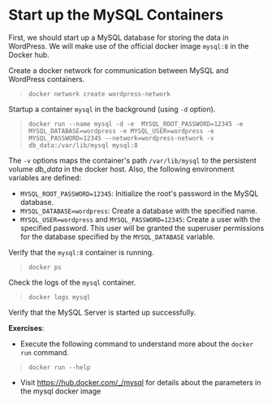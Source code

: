 # Start up the MySQL Containers

First, we should start up a MySQL database for storing the data in WordPress. 
We will make use of the official docker image `mysql:8` in the Docker hub.

Create a docker network for communication between MySQL and WordPress containers.

> `docker network create wordpress-network`

Startup a container `mysql` in the background (using `-d` option). 

> `docker run --name mysql -d -e  MYSQL_ROOT_PASSWORD=12345 -e MYSQL_DATABASE=wordpress -e MYSQL_USER=wordpress -e MYSQL_PASSWORD=12345 --network=wordpress-network -v db_data:/var/lib/mysql mysql:8`

The `-v` options maps the container's path `/var/lib/mysql` to the persistent volume *db_data* in the docker host. Also, the following environment variables are defined:

* `MYSQL_ROOT_PASSWORD=12345`: Initialize the root's password in the MySQL database.
* `MYSQL_DATABASE=wordpress`: Create a  database with the specified name.
* `MYSQL_USER=wordpress` and `MYSQL_PASSWORD=12345`: Create a user with the specified password. This user will be granted the superuser permissions for the database specified by the `MYSQL_DATABASE` variable. 


Verify that the `mysql:8` container is running.

> `docker ps`

Check the logs of the `mysql` container.

> `docker logs mysql`

Verify that the MySQL Server is started up successfully.

**Exercises**: 
* Execute the following command to understand more about the `docker run` command.

> `docker run --help`

*  Visit https://hub.docker.com/_/mysql for details about the parameters in the mysql docker image